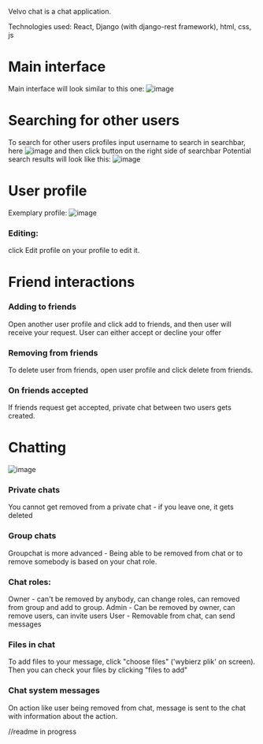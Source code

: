 
Velvo chat is a chat application.

Technologies used: React, Django (with django-rest framework), html, css, js 
# Main interface
Main interface will look similar to this one:
![image](https://github.com/JabloZ/Velvochat/assets/109240918/f507dc8c-0e9a-44c0-9f70-b05428b93e74)

# Searching for other users
To search for other users profiles input username to search in searchbar, here ![image](https://github.com/JabloZ/Velvochat/assets/109240918/b019ca54-a417-4d3f-936d-d8ac409b4c63) and then click button on the right side of searchbar
Potential search results will look like this: ![image](https://github.com/JabloZ/Velvochat/assets/109240918/8cc38d06-bd1f-4bb8-a9c6-0309fe465e44)


# User profile
Exemplary profile: ![image](https://github.com/JabloZ/Velvochat/assets/109240918/2e8bf487-828b-4fe9-86b1-03f9988f459d)

<h3>Editing:</h3>
  click Edit profile on your profile to edit it.



# Friend interactions

<h3>Adding to friends</h3>
  Open another user profile and click add to friends, and then user will receive your request. User can either accept or decline your offer
<h3>Removing from friends</h3>
  To delete user from friends, open user profile and click delete from friends.
<h3>On friends accepted</h3>
  If friends request get accepted, private chat between two users gets created.

# Chatting
![image](https://github.com/JabloZ/Velvochat/assets/109240918/6ce342ec-3c27-4c3b-a3e2-2b8c71ff040d)

<h3>Private chats</h3>

You cannot get removed from a private chat - if you leave one, it gets deleted
<h3>Group chats</h3>
Groupchat is more advanced - Being able to be removed from chat or to remove somebody is based on your chat role.
<h3>Chat roles:</h3>
Owner - can't be removed by anybody, can change roles, can removed from group and add to group.
Admin - Can be removed by owner, can remove users, can invite users
User - Removable from chat, can send messages
<h3>Files in chat</h3>
To add files to your message, click "choose files" ('wybierz plik' on screen). Then you can check your files by clicking "files to add"

<h3>Chat system messages</h3>
On action like user being removed from chat, message is sent to the chat with information about the action.


//readme in progress

